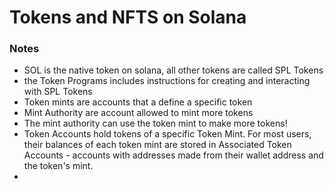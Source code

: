 # Tokens and NFTS on Solana

### Notes
- SOL is the native token on solana, all other tokens are called SPL Tokens
- the Token Programs includes instructions for creating and interacting with SPL Tokens
- Token mints are accounts that a define a specific token
- Mint Authority are account allowed to mint more tokens
- The mint authority can use the token mint to make more tokens!
- Token Accounts hold tokens of a specific Token Mint. For most users, their balances of each token mint are stored in Associated Token Accounts - accounts with addresses made from their wallet address and the token's mint.
- 